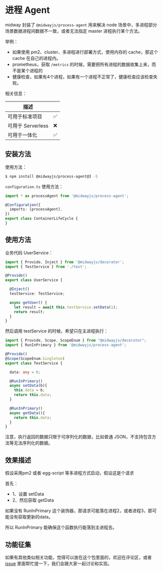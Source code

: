# 进程 Agent

midway 封装了 `@midwayjs/process-agent` 用来解决 node 场景中，多进程部分场景数据进程间数据不一致，或者无法指定 master 进程执行某个方法。


举例：

- 如果使用 pm2、cluster、多进程进行部署方式，使用内存的 cache，那这个 cache 在自己的进程内。
- prometheus，获取 `/metrics` 的时候，需要把所有进程的数据收集上来，而不是某个进程的
- 健康检查，如果有4个进程，如果有一个进程不正常了，健康检查应该检查失败。



相关信息：

| 描述              |      |
| ----------------- | ---- |
| 可用于标准项目    | ✅    |
| 可用于 Serverless | ❌    |
| 可用于一体化      | ✅    |



## 安装方法

使用方法：

```bash
$ npm install @midwayjs/process-agent@3 -S
```

`configuration.ts` 使用方法：
```typescript
import * as processAgent from '@midwayjs/process-agent';

@Configuration({
  imports: [processAgent],
})
export class ContainerLifeCycle {
}

```
## 使用方法

业务代码 UserService：

```typescript
import { Provide, Inject } from '@midwayjs/decorator';
import { TestService } from './test';

@Provide()
export class UserService {

  @Inject()
  testService: TestService;

  async getUser() {
    let result = await this.testService.setData(1);
    return result;
  }
}

```
然后调用 testService 的时候，希望只在主进程执行：

```typescript
import { Provide, Scope, ScopeEnum } from "@midwayjs/decorator";
import { RunInPrimary } from '@midwayjs/process-agent';

@Provide()
@Scope(ScopeEnum.Singleton)
export class TestService {

  data: any = 0;

  @RunInPrimary()
  async setData(b){
    this.data = b;
    return this.data;
  }

  @RunInPrimary()
  async getData(){
    return this.data;
  }
}

```
注意，执行返回的数据只限于可序列化的数据，比如普通 JSON，不支持包含方法等无法序列化的数据。


## 效果描述
假设采用pm2 或者 egg-script 等多进程方式启动，假设这是个请求

首先：

- 1、设置 setData
- 2、然后获取 getData


如果没有 RunInPrimary 这个装饰器，那请求可能落在进程2，或者进程3，那可能没有获取更新的data。

所以 RunInPrimary 能确保这个函数执行能落到主进程去。


## 功能征集
如果有其他类似相关功能，觉得可以放在这个包里面的，欢迎在评论区，或者 [issue](https://github.com/midwayjs/midway/issues) 里面帮忙提一下，我们会跟大家一起讨论和实现。

